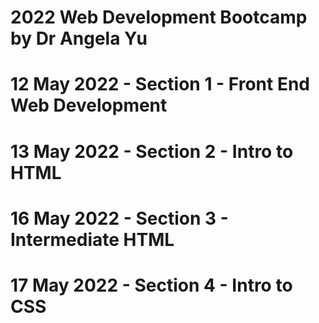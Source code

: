 # 2022 Web Development Bootcamp by Dr Angela Yu
# 12 May 2022 - Section 1 - Front End Web Development
# 13 May 2022 - Section 2 - Intro to HTML
# 16 May 2022 - Section 3 - Intermediate HTML
# 17 May 2022 - Section 4 - Intro to CSS


